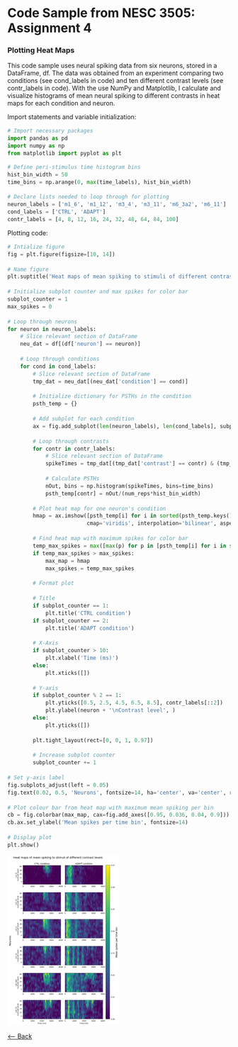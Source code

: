 # Code Sample from NESC 3505: Assignment 4
### Plotting Heat Maps

This code sample uses neural spiking data from six neurons, stored in a DataFrame, df. The data was obtained from an experiment comparing two conditions (see cond_labels in code) and ten different contrast levels (see contr_labels in code). With the use NumPy and Matplotlib, I calculate and visualize histograms of mean neural spiking to different contrasts in heat maps for each condition and neuron. 

Import statements and variable initialization: 
```python
# Import necessary packages
import pandas as pd
import numpy as np
from matplotlib import pyplot as plt
```

```python
# Define peri-stimulus time histogram bins 
hist_bin_width = 50 
time_bins = np.arange(0, max(time_labels), hist_bin_width)

# Declare lists needed to loop through for plotting
neuron_labels = ['m1_6', 'm1_12', 'm3_4', 'm3_11', 'm6_3a2', 'm6_11']
cond_labels = ['CTRL', 'ADAPT']
contr_labels = [4, 8, 12, 16, 24, 32, 48, 64, 84, 100]
```

Plotting code:

```python
# Intialize figure
fig = plt.figure(figsize=[10, 14])

# Name figure
plt.suptitle('Heat maps of mean spiking to stimuli of different contrast levels', fontsize=16)

# Initialize subplot counter and max spikes for color bar
subplot_counter = 1
max_spikes = 0

# Loop through neurons 
for neuron in neuron_labels:
    # Slice relevant section of DataFrame
    neu_dat = df[(df['neuron'] == neuron)]

    # Loop through conditions
    for cond in cond_labels:
        # Slice relevant section of DataFrame
        tmp_dat = neu_dat[(neu_dat['condition'] == cond)]
    
        # Initialize dictionary for PSTHs in the condition
        psth_temp = {}
        
        # Add subplot for each condition
        ax = fig.add_subplot(len(neuron_labels), len(cond_labels], subplot_counter)

        # Loop through contrasts
        for contr in contr_labels:
            # Slice relevant section of DataFrame
            spikeTimes = tmp_dat[(tmp_dat['contrast'] == contr) & (tmp_dat['spike'] == 1)]['time']
            
            # Calculate PSTHs
            nOut, bins = np.histogram(spikeTimes, bins=time_bins)
            psth_temp[contr] = nOut/(num_reps*hist_bin_width)

        # Plot heat map for one neuron's condition
        hmap = ax.imshow([psth_temp[i] for i in sorted(psth_temp.keys(), reverse=True)], extent = [min(time_labels), max(time_labels)+1, 10, 0], 
                         cmap='viridis', interpolation='bilinear', aspect='auto')

        # Find heat map with maximum spikes for color bar
        temp_max_spikes = max([max(p) for p in [psth_temp[i] for i in sorted(psth_temp.keys())]])
        if temp_max_spikes > max_spikes:
            max_map = hmap
            max_spikes = temp_max_spikes

        # Format plot

        # Title
        if subplot_counter == 1:
            plt.title('CTRL condition')
        if subplot_counter == 2:
            plt.title('ADAPT condition')

        # X-Axis
        if subplot_counter > 10:
            plt.xlabel('Time (ms)')
        else:
            plt.xticks([])
        
        # Y-axis
        if subplot_counter % 2 == 1:
            plt.yticks([0.5, 2.5, 4.5, 6.5, 8.5], contr_labels[::2])
            plt.ylabel(neuron + '\nContrast level', )
        else:
            plt.yticks([])

        plt.tight_layout(rect=[0, 0, 1, 0.97])
        
        # Increase subplot counter
        subplot_counter += 1

# Set y-axis label
fig.subplots_adjust(left = 0.05)
fig.text(0.02, 0.5, 'Neurons', fontsize=14, ha='center', va='center', rotation='vertical')

# Plot colour bar from heat map with maximum mean spiking per bin
cb = fig.colorbar(max_map, cax=fig.add_axes([0.95, 0.036, 0.04, 0.9]))
cb.ax.set_ylabel('Mean spikes per time bin', fontsize=14)

# Display plot
plt.show()
```
<img src="assignment4_heat.png" style="max-width:50%" >


[⟵ Back](https://arlenejiang.github.io/arlenejiang/)

